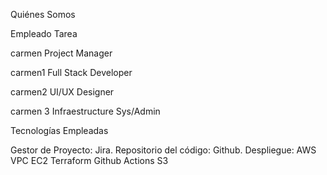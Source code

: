 Quiénes Somos

Empleado	  Tarea

carmen   	  Project Manager

carmen1  	  Full Stack Developer

carmen2   	UI/UX Designer

carmen 3  	Infraestructure Sys/Admin


Tecnologías Empleadas

Gestor de Proyecto: Jira.
Repositorio del código: Github.
Despliegue: AWS
VPC
EC2
Terraform
Github Actions
S3
